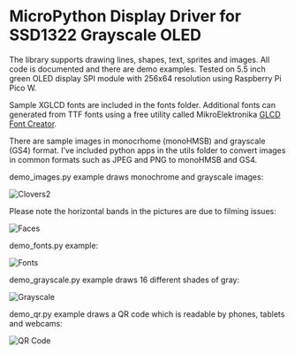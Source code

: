 # MicroPython Display Driver for SSD1322 Grayscale OLED
The library supports drawing lines, shapes, text, sprites and images.  All code is documented and there are demo examples.  Tested on 5.5 inch green OLED display SPI module with 256x64 resolution using Raspberry Pi Pico W.

Sample XGLCD fonts are included in the fonts folder.  Additional fonts can generated from TTF fonts using a free utility called MikroElektronika [GLCD Font Creator](https://www.mikroe.com/glcd-font-creator).

There are sample images in monocrhome (monoHMSB) and grayscale (GS4) format.  I’ve included python apps in the utils folder to convert images in common formats such as JPEG and PNG to monoHMSB and GS4.

demo_images.py example draws monochrome and grayscale images:

![Clovers2](https://user-images.githubusercontent.com/106355/184423207-1d61f55c-17f1-47bb-a7bb-2b1c0c019024.JPG)

Please note the horizontal bands in the pictures are due to filming issues:

![Faces](https://user-images.githubusercontent.com/106355/184423230-60b559da-0b67-493a-b81a-a1f4c4926f49.JPG)


demo_fonts.py example:

![Fonts](https://user-images.githubusercontent.com/106355/184423316-ede48e21-9a62-48b0-a566-a59ea09d9a3e.JPG)


demo_grayscale.py example draws 16 different shades of gray:

![Grayscale](https://user-images.githubusercontent.com/106355/184423419-bccafb6b-f3db-4814-8516-1f28a76da975.png)


demo_qr.py example draws a QR code which is readable by phones, tablets and webcams:

![QR Code](https://user-images.githubusercontent.com/106355/184423549-ce90bbda-57bd-4ea9-b697-d8067ce0c18d.JPG)

